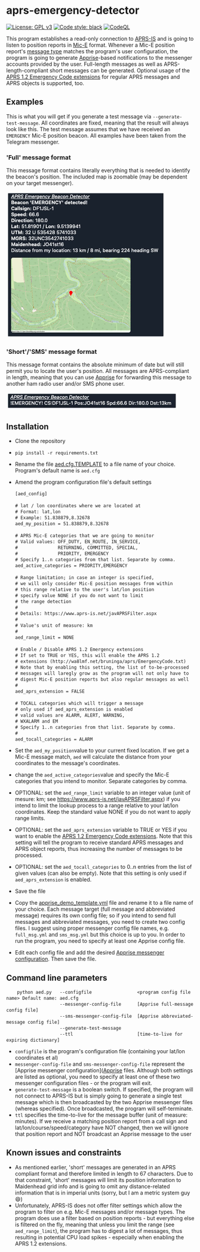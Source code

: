 # aprs-emergency-detector

[![License: GPL v3](https://img.shields.io/badge/License-GPLv3-blue.svg)](https://www.gnu.org/licenses/gpl-3.0) [![Code style: black](https://img.shields.io/badge/code%20style-black-000000.svg)](https://github.com/psf/black) [![CodeQL](https://github.com/joergschultzelutter/aprs-emergency-detector/actions/workflows/codeql.yml/badge.svg)](https://github.com/joergschultzelutter/aprs-emergency-detector/actions/workflows/codeql.yml)

This program establishes a read-only connection to [APRS-IS](https://www.aprs-is.net/) and is going to listen to position reports in [Mic-E](http://www.aprs.org/aprs12/mic-e-examples.txt) format. Whenever a Mic-E position report's [message type](https://jgromes.github.io/RadioLib/group__mic__e__message__types.html) matches the program's user configuration, the program is going to generate [Apprise](https://github.com/caronc/apprise/)-based notifications to the messenger accounts provided by the user. Full-length messages as well as APRS-length-compliant short messages can be generated. Optional usage of the [APRS 1.2 Emergency Code extensions](http://wa8lmf.net/bruninga/aprs/EmergencyCode.txt) for regular APRS messages and APRS objects is supported, too.

## Examples
This is what you will get if you generate a test message via ```--generate-test-message```. All coordinates are fixed, meaning that the result will always look like this. The test message assumes that we have received an ```EMERGENCY``` Mic-E position beacon. All examples have been taken from the Telegram messenger.

### 'Full' message format
This message format contains literally everything that is needed to identify the beacon's position. The included map is zoomable (may be dependent on your target messenger).

![Demo](img/test_message_full.jpg)

### 'Short'/'SMS' message format
This message format contains the absolute minimum of date but will still permit you to locate the user's position. All messages are APRS-compliant in length, meaning that you can use [Apprise](https://github.com/caronc/apprise/) for forwarding this message to another ham radio user and/or SMS phone user.

![Demo](img/test_message_short.jpg)

## Installation

- Clone the repository
- ```pip install -r requirements.txt```
- Rename the file [aed.cfg.TEMPLATE](https://github.com/joergschultzelutter/aprs-emergency-detector/blob/master/src/aed.cfg.TEMPLATE) to a file name of your choice. Program's default name is ```aed.cfg```
- Amend the program configuration file's default settings

      [aed_config]
      
      # lat / lon coordinates where we are located at
      # Format: lat,lon
      # Example: 51.838879,8.32678
      aed_my_position = 51.838879,8.32678
      
      # APRS Mic-E categories that we are going to monitor
      # Valid values: OFF_DUTY, EN_ROUTE, IN_SERVICE,
      #               RETURNING, COMMITTED, SPECIAL,
      #               PRIORITY, EMERGENCY
      # Specify 1..n categories from that list. Separate by comma.
      aed_active_categories = PRIORITY,EMERGENCY
      
      # Range limitation; in case an integer is specified,
      # we will only consider Mic-E position messages from within
      # this range relative to the user's lat/lon position
      # specify value NONE if you do not want to limit
      # the range detection
      #
      # Details: https://www.aprs-is.net/javAPRSFilter.aspx
      #
      # Value's unit of measure: km
      #
      aed_range_limit = NONE

      # Enable / Disable APRS 1.2 Emergency extensions
      # If set to TRUE or YES, this will enable the APRS 1.2
      # extensions (http://wa8lmf.net/bruninga/aprs/EmergencyCode.txt)
      # Note that by enabling this setting, the list of to-be-processed
      # messages will laregly grow as the program will not only have to
      # digest Mic-E position reports but also regular messages as well
      #
      aed_aprs_extension = FALSE
      
      # TOCALL categories which will trigger a message
      # only used if aed_aprs_extension is enabled
      # valid values are ALARM, ALERT, WARNING,
      # WXALARM and EM
      # Specify 1..n categories from that list. Separate by comma.
      #
      aed_tocall_categories = ALARM

- Set the ```aed_my_position```value to your current fixed location. If we get a Mic-E message match, ```aed``` will calculate the distance from your coordinates to the message's coordinates. 
- change the ```aed_active_categories```value and specify the Mic-E categories that you intend to monitor. Separate categories by comma.
- OPTIONAL: set the ```aed_range_limit``` variable to an integer value (unit of mesure: km; see https://www.aprs-is.net/javAPRSFilter.aspx) if you intend to limit the lookup process to a range relative to your lat/lon coordinates. Keep the standard value NONE if you do not want to apply range limits.
- OPTIONAL: set the ```aed_aprs_extension``` variable to TRUE or YES if you want to enable the [APRS 1.2 Emergency Code extensions](http://wa8lmf.net/bruninga/aprs/EmergencyCode.txt). Note that this setting will tell the program to receive standard APRS messages and APRS object reports, thus increasing the number of messages to be processed.
- OPTIONAL: set the ```aed_tocall_categories``` to 0..n entries from the list of given values (can also be empty). Note that this setting is only used if ```aed_aprs_extension``` is enabled.
- Save the file
- Copy the [apprise_demo_template.yml](https://github.com/joergschultzelutter/aprs-emergency-detector/blob/master/src/apprise_demo_template.yml) file and rename it to a file name of your choice. Each message target (full message and abbreviated message) requires its own config file; so if you intend to send full messages and abbreviated messages, you need to create two config files. I suggest using proper messenger config file names, e.g. ```full_msg.yml``` and ```sms_msg.yml``` but this choice is up to you. In order to run the program, you need to specify at least one Apprise config file.
- Edit each config file and add the desired [Apprise messenger configuration](https://github.com/caronc/apprise/). Then save the file.

## Command line parameters

        python aed.py   --configfile                 <program config file name> Default name: aed.cfg
                        --messenger-config-file      [Apprise full-message config file]
                        --sms-messenger-config-file  [Apprise abbreviated-message config file]
                        --generate-test-message
                        --ttl                        [time-to-live for expiring dictionary]

- ```configfile``` is the program's configuration file (containing your lat/lon coordinates et al)
- ```messenger-config-file``` and ```sms-messenger-config-file``` represent the [Apprise messenger configuration]([Apprise](https://github.com/caronc/apprise/) files. Although both settings are listed as optional, you need to specify at least one of these two messenger configuration files - or the program will exit.
- ```generate-test-message``` is a boolean switch. If specified, the program will not connect to APRS-IS but is simply going to generate a single test message which is then broadcasted by the two Apprise messenger files (whereas specified). Once broadcasted, the program will self-terminate.
- ```ttl``` specifies the time-to-live for the message buffer (unit of measure: minutes). If we receive a matching position report from a call sign and lat/lon/course/speed/category have NOT changed, then we will ignore that position report and NOT broadcast an Apprise message to the user

## Known issues and constraints

- As mentioned earlier, 'short' messages are generated in an APRS compliant format and therefore limited in length to 67 characters. Due to that constraint, 'short' messages will limit its position information to Maidenhead grid info and is going to omit any distance-related information that is in imperial units (sorry, but I am a metric system guy 😄)
- Unfortunately, APRS-IS does not offer filter settings which allow the program to filter on e.g. Mic-E messages and/or message types. The program does use a filter based on position reports - but everything else is filtered on the fly, meaning that unless you limit the range (see ```aed_range_limit```), the program has to digest a lot of messages, thus resulting in potential CPU load spikes - especially when enabling the APRS 1.2 extensions.
